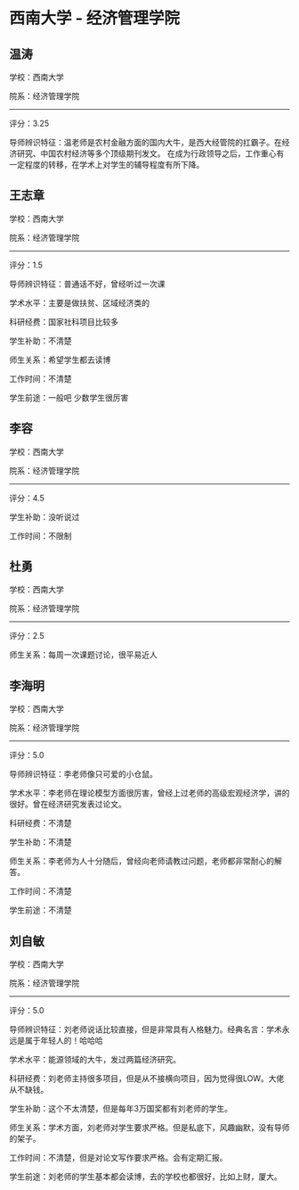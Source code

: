# 西南大学 - 经济管理学院

## 温涛

学校：西南大学

院系：经济管理学院

* * *

评分：3.25

导师辨识特征：温老师是农村金融方面的国内大牛，是西大经管院的扛霸子。在经济研究、中国农村经济等多个顶级期刊发文。
在成为行政领导之后，工作重心有一定程度的转移，在学术上对学生的辅导程度有所下降。

## 王志章

学校：西南大学

院系：经济管理学院

* * *

评分：1.5

导师辨识特征：普通话不好，曾经听过一次课

学术水平：主要是做扶贫、区域经济类的

科研经费：国家社科项目比较多

学生补助：不清楚

师生关系：希望学生都去读博

工作时间：不清楚

学生前途：一般吧 少数学生很厉害

## 李容

学校：西南大学

院系：经济管理学院

* * *

评分：4.5

学生补助：没听说过

工作时间：不限制

## 杜勇

学校：西南大学

院系：经济管理学院

* * *

评分：2.5

师生关系：每周一次课题讨论，很平易近人

## 李海明

学校：西南大学

院系：经济管理学院

* * *

评分：5.0

导师辨识特征：李老师像只可爱的小仓鼠。

学术水平：李老师在理论模型方面很厉害，曾经上过老师的高级宏观经济学，讲的很好。曾在经济研究发表过论文。

科研经费：不清楚

学生补助：不清楚

师生关系：李老师为人十分随后，曾经向老师请教过问题，老师都非常耐心的解答。

工作时间：不清楚

学生前途：不清楚

## 刘自敏

学校：西南大学

院系：经济管理学院

* * *

评分：5.0

导师辨识特征：刘老师说话比较直接，但是非常具有人格魅力。经典名言：学术永远是属于年轻人的！哈哈哈

学术水平：能源领域的大牛，发过两篇经济研究。

科研经费：刘老师主持很多项目，但是从不接横向项目，因为觉得很LOW。大佬从不缺钱。

学生补助：这个不太清楚，但是每年3万国奖都有刘老师的学生。

师生关系：学术方面，刘老师对学生要求严格。但是私底下，风趣幽默，没有导师的架子。

工作时间：不清楚，但是对论文写作要求严格。会有定期汇报。

学生前途：刘老师的学生基本都会读博，去的学校也都很好，比如上财，厦大。